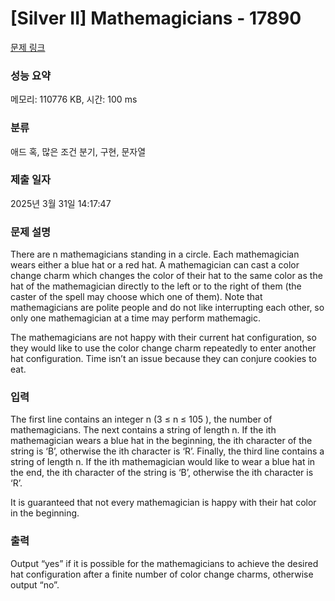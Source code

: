 # [Silver II] Mathemagicians - 17890 

[문제 링크](https://www.acmicpc.net/problem/17890) 

### 성능 요약

메모리: 110776 KB, 시간: 100 ms

### 분류

애드 혹, 많은 조건 분기, 구현, 문자열

### 제출 일자

2025년 3월 31일 14:17:47

### 문제 설명

<p>There are n mathemagicians standing in a circle. Each mathemagician wears either a blue hat or a red hat. A mathemagician can cast a color change charm which changes the color of their hat to the same color as the hat of the mathemagician directly to the left or to the right of them (the caster of the spell may choose which one of them). Note that mathemagicians are polite people and do not like interrupting each other, so only one mathemagician at a time may perform mathemagic.</p>

<p>The mathemagicians are not happy with their current hat configuration, so they would like to use the color change charm repeatedly to enter another hat configuration. Time isn’t an issue because they can conjure cookies to eat.</p>

### 입력 

 <p>The first line contains an integer n (3 ≤ n ≤ 105 ), the number of mathemagicians. The next contains a string of length n. If the ith mathemagician wears a blue hat in the beginning, the ith character of the string is ‘B’, otherwise the ith character is ‘R’. Finally, the third line contains a string of length n. If the ith mathemagician would like to wear a blue hat in the end, the ith character of the string is ‘B’, otherwise the ith character is ‘R’.</p>

<p>It is guaranteed that not every mathemagician is happy with their hat color in the beginning.</p>

### 출력 

 <p>Output “yes” if it is possible for the mathemagicians to achieve the desired hat configuration after a finite number of color change charms, otherwise output “no”.</p>

